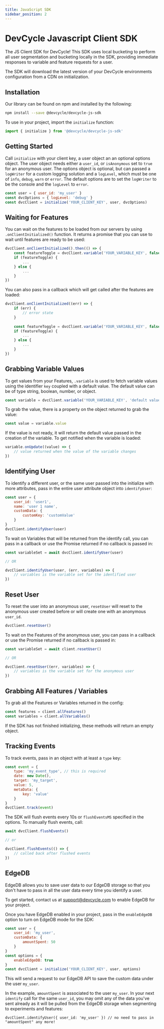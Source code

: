 ```yaml
---
title: JavaScript SDK
sidebar_position: 2
---
```


# DevCycle Javascript Client SDK

The JS Client SDK for DevCycle! This SDK uses local bucketing to perform all user segmentation and bucketing locally in the SDK, 
providing immediate responses to variable and feature requests for a user. 

The SDK will download the latest version of your DevCycle environments configuration from a CDN on initialization.

## Installation

Our library can be found on npm and installed by the following:

```bash
npm install --save @devcycle/devcycle-js-sdk
```

To use in your project, import the `initialize` function:

```js
import { initialize } from '@devcycle/devcycle-js-sdk'
```

## Getting Started

Call `initialize` with your client key, a user object an an optional options object. The user object needs either a `user_id`, or `isAnonymous` set to `true` for an anonymous user. The options object is optional, but can passed a `logWriter` for a custom logging solution and a `logLevel`, which must be one of `info`, `debug`, `warn` or `error`. The default options are to set the `logWriter` to be the console and the `logLevel` to `error`.

```javascript
const user = { user_id: 'my_user' }
const dvcOptions = { logLevel: 'debug' }
const dvcClient = initialize('YOUR_CLIENT_KEY', user, dvcOptions)
```

## Waiting for Features 

You can wait on the features to be loaded from our servers by using `.onClientInitialized()` function. It returns a promise that you can use to wait until features are ready to be used:

```javascript
dvcClient.onClientInitialized().then(() => {
    const featureToggle = dvcClient.variable('YOUR_VARIABLE_KEY', false)
    if (featureToggle) {
        ...
    } else {
        ...
    }
})
```

You can also pass in a callback which will get called after the features are loaded:

```javascript
dvcClient.onClientInitialized((err) => {
    if (err) {
        // error state
    }
    
    const featureToggle = dvcClient.variable('YOUR_VARIABLE_KEY', false)
    if (featureToggle) {
        ...
    } else {
        ...
    }
})
```

## Grabbing Variable Values

To get values from your Features, `.variable` is used to fetch variable values using the identifier `key` coupled with a default value. The default value can be of type string, boolean, number, or object.

```javascript
const variable = dvcClient.variable('YOUR_VARIABLE_KEY', 'default value')
```

To grab the value, there is a property on the object returned to grab the value: 

```javascript
const value = variable.value
```

If the value is not ready, it will return the default value passed in the creation of the variable. To get notified when the variable is loaded: 

```javascript
variable.onUpdate((value) => {
    // value returned when the value of the variable changes
})
```

## Identifying User

To identify a different user, or the same user passed into the initialize with more attributes, pass in the entire user attribute object into `identifyUser`:

```javascript
const user = {
    user_id: 'user1',
    name: 'user 1 name',
    customData: {
        customKey: 'customValue'
    }
}
dvcClient.identifyUser(user)
```

To wait on Variables that will be returned from the identify call, you can pass in a callback or use the Promise returned if no callback is passed in:

```javascript
const variableSet = await dvcClient.identifyUser(user)

// OR

dvcClient.identifyUser(user, (err, variables) => {
    // variables is the variable set for the identified user
})
```

## Reset User

To reset the user into an anonymous user, `resetUser` will reset to the anonymous user created before or will create one with an anonymous `user_id`.

```javascript
dvcClient.resetUser()
```

To wait on the Features of the anonymous user, you can pass in a callback or use the Promise returned if no callback is passed in:

```javascript
const variableSet = await client.resetUser()

// OR

dvcClient.resetUser((err, variables) => {
    // variables is the variable set for the anonymous user
})
```

## Grabbing All Features / Variables

To grab all the Features or Variables returned in the config:

```javascript
const features = client.allFeatures()
const variables = client.allVariables()
```

If the SDK has not finished initializing, these methods will return an empty object.

## Tracking Events

To track events, pass in an object with at least a `type` key:

```javascript
const event = {
    type: 'my_event_type', // this is required
    date: new Date(),
    target: 'my_target',
    value: 5,
    metaData: {
        key: 'value'
    }
}
dvcClient.track(event)
```

The SDK will flush events every 10s or `flushEventsMS` specified in the options. To manually flush events, call:

```javascript
await dvcClient.flushEvents()

// or 

dvcClient.flushEvents(() => {
    // called back after flushed events
})
```

## EdgeDB

EdgeDB allows you to save user data to our EdgeDB storage so that you don't have to pass in all the user data every time you identify a user. 

To get started, contact us at support@devcycle.com to enable EdgeDB for your project.

Once you have EdgeDB enabled in your project, pass in the `enableEdgeDB` option to turn on EdgeDB mode for the SDK:

```javascript
const user = { 
    user_id: 'my_user',
    customData: {
        amountSpent: 50
    }
}
const options = {
    enableEdgeDB: true
}
const dvcClient = initialize('YOUR_CLIENT_KEY', user, options)
```

This will send a request to our EdgeDB API to save the custom data under the user `my_user`.

In the example, `amountSpent` is associated to the user `my_user`. In your next `identify` call for the same `user_id`, 
you may omit any of the data you've sent already as it will be pulled from the EdgeDB storage when segmenting to experiments and features:

```
dvcClient.identifyUser({ user_id: 'my_user' }) // no need to pass in "amountSpent" any more!
```
